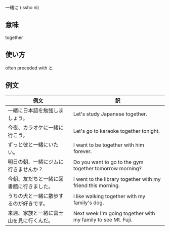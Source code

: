 一緒に (issho ni)

## 意味

together

## 使い方

often preceded with と

## 例文

|例文|訳|
| --- | --- |
|一緒に日本語を勉強しましょう。|Let's study Japanese together.|
|今夜、カラオケに一緒に行こう。|Let's go to karaoke together tonight.|
|ずっと彼と一緒にいたい。|I want to be together with him forever.|
|明日の朝、一緒にジムに行きませんか？|Do you want to go to the gym together tomorrow morning?|
|今朝、友だちと一緒に図書館に行きました。|I went to the library together with my friend this morning.|
|うちの犬と一緒に散歩するのが好きです。|I like walking together with my family's dog.|
|来週、家族と一緒に富士山を見に行くんだ。|Next week I'm going together with my family to see Mt. Fuji.|